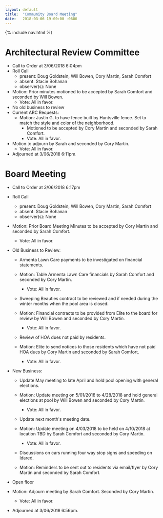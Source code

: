 ```yaml
---
layout: default
title:  "Community Board Meeting"
date:   2018-03-06 19:00:00 -0600
---
```


{% include nav.html %}

# Architectural Review Committee

- Call to Order at 3/06/2018 6:04pm
- Roll Call
    - present: Doug Goldstein, Will Bowen, Cory Martin, Sarah Comfort
    - absent: Stacie Bohanan
    - observer(s): None
- Motion: Prior minutes motioned to be accepted by Sarah Comfort and seconded by Will Bowen.
  - Vote: All in favor.
- No old business to review
- Current ARC Requests:
  - Motion: Justin G. to have fence built by Huntsville fence. Set to match the style and color of the neighborhood.
    - Motioned to be accepted by Cory Martin and seconded by Sarah Comfort.
    - Vote: All in favor.
- Motion to adjourn by Sarah and seconded by Cory Martin.
  - Vote: All in favor.
- Adjourned at 3/06/2018 6:11pm.

# Board Meeting

- Call to Order at 3/06/2018 6:17pm
- Roll Call
    - present: Doug Goldstein, Will Bowen, Cory Martin, Sarah Comfort
    - absent: Stacie Bohanan
    - observer(s): None
- Motion: Prior Board Meeting Minutes to be accepted by Cory Martin and seconded by Sarah Comfort.
  - Vote: All in favor.

- Old Business to Review:
  - Armenta Lawn Care payments to be investigated on financial statements.
  - Motion: Table Armenta Lawn Care financials by Sarah Comfort and seconded by Cory Martin.
    - Vote: All in favor.

  - Sweeping Beauties contract to be reviewed and if needed during the winter months when the pool area is closed.
  - Motion: Financial contracts to be provided from Elite to the board for review by Will Bowen and seconded by Cory Martin.
    - Vote: All in favor.

  - Review of HOA dues not paid by residents.
  - Motion: Elite to send notices to those residents which have not paid HOA dues by Cory Martin and seconded by Sarah Comfort.
    - Vote: All in favor.

- New Business:
  - Update May meeting to late April and hold pool opening with general elections.
  - Motion: Update meeting on 5/01/2018 to 4/28/2018 and hold general elections at pool by Will Bowen and seconded by Cory Martin.
    - Vote: All in favor.

  - Update next month's meeting date.
  - Motion: Update meeting on 4/03/2018 to be held on 4/10/2018 at location TBD by Sarah Comfort and seconded by Cory Martin.
    - Vote: All in favor.

  - Discussions on cars running four way stop signs and speeding on Idared.
  - Motion: Reminders to be sent out to residents via email/flyer by Cory Martin and seconded by Sarah Comfort.

- Open floor
- Motion: Adjourn meeting by Sarah Comfort. Seconded by Cory Martin.
  - Vote: All in favor.
- Adjourned at 3/06/2018 6:56pm.
